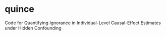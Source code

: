 # quince
Code for Quantifying Ignorance in Individual-Level Causal-Effect Estimates under Hidden Confounding
